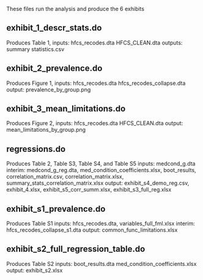 These files run the analysis and produce the 6 exhibits 

## exhibit_1_descr_stats.do 
Produces Table 1, inputs: hfcs_recodes.dta HFCS_CLEAN.dta outputs: summary statistics.csv

## exhibit_2_prevalence.do 
Produces Figure 1, inputs: hfcs_recodes.dta hfcs_recodes_collapse.dta output: prevalence_by_group.png

## exhibit_3_mean_limitations.do 
Produces Figure 2, inputs: hfcs_recodes.dta HFCS_CLEAN.dta output: mean_limitations_by_group.png

## regressions.do 
Produces Table 2, Table S3, Table S4, and Table S5 inputs: medcond_g.dta interim: medcond_g_reg.dta, med_condition_coefficients.xlsx, boot_results, correlation_matrix.csv, correlation_matrix.xlsx, summary_stats_correlation_matrix.xlsx output: exhibit_s4_demo_reg.csv, exhibit_4.xlsx, exhibit_s5_corr_summ.xlsx, exhibit_s3_full_reg.xlsx 

## exhibit_s1_prevalence.do 
Produces Table S1 inputs: hfcs_recodes.dta, variables_full_fml.xlsx interim: hfcs_recodes_collapse_s1.dta output: common_func_limitations.xlsx

## exhibit_s2_full_regression_table.do 
Produces Table S2 inputs: boot_results.dta med_condition_coefficients.xlsx output: exhibit_s2.xlsx
